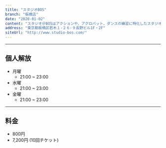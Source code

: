 ```yaml
---
title: "スタジオBOS"
branch: "板橋店"
date: "2020-01-02"
content: "スタジオ＠BOSはアクションや、アクロバット、ダンスの練習に特化したスタジオです。本格アクションスクール他、多数教室開設しています。怪我をしにくく、安心して練習できる環境をご提供します。アクション、アクロバット、ダンス以外にも様々の用途に対応出来るスタジオです。是非ご利用ください！"
address: "東京都板橋区若木１-２６-９長野ビル1F・2F"
siteUrl: "http://www.studio-bos.com/"
---
```


---
## 個人解放
- 月曜 
    - 21:00 ~ 23:00
- 水曜 
    - 21:00 ~ 23:00
- 金曜 
    - 21:00 ~ 23:00

---
## 料金
- 800円
- 7,200円 (10回チケット)